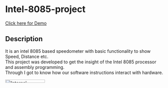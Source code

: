 # Intel-8085-project

[Click here for Demo](https://www.youtube.com/watch?v=_k5eFsC49PE#t=1m42s)

## Description
It is an intel 8085 based speedometer with basic functionality to show Speed, Distance etc.</br>
This project was developed to get the insight of the Intel 8085 processor and assembly programming.</br>
Through I got to know how our software instructions interact with hardware.</br>

<img width="50%" height="5%" alt="Internal" class="center" src="https://user-images.githubusercontent.com/13674791/129457810-c8e75515-d3c8-405d-9f17-48bee9eadaf1.jpeg">


